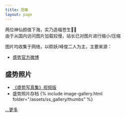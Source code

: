 ```yaml
---
title: 图集
layout: page
---
```


<div class="text-hidden">两位神仙颜值下海，实乃造福苍生🙏🏻 <br />
由于从国内访问图片加载较慢，站长已对图片进行缩小/压缩</div>

图片均收集于网络，以粽妖/峰俊二人为主，主要来源：
* [盛势官方微博](https://weibo.com/u/5991275780)

<div class="line"></div>

## 盛势照片
* [《盛势写真集》视频版](https://www.bilibili.com/video/BV1wx41177Se)
* 盛势照片存档
{% include image-gallery.html folder="/assets/ss_gallery/thumbs" %}
<div class="more"><a class="more" href="{{ site.baseurl }}/galleries/ss_gallery.html">...更多</a></div>

